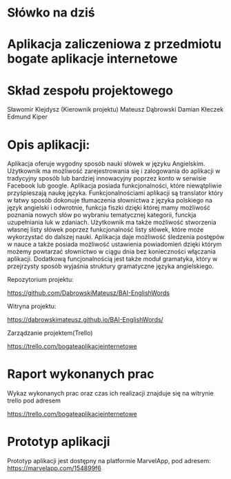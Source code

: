 ﻿# Słówko na dziś

# Aplikacja zaliczeniowa z przedmiotu bogate aplikacje internetowe

# Skład zespołu projektowego

Sławomir Klejdysz (Kierownik projektu)
Mateusz Dąbrowski 
Damian Kłeczek
Edmund Kiper

# Opis aplikacji:

Aplikacja oferuje wygodny sposób nauki słówek w języku Angielskim. Użytkownik ma możliwość zarejestrowania się i zalogowania do aplikacji w tradycyjny sposób lub bardziej innowacyjny poprzez konto w serwisie Facebook lub google. Aplikacja posiada funkcjonalności, które niewątpliwie przyśpieszają naukę języka. Funkcjonalnościami aplikacji są translator który w łatwy sposób dokonuje tłumaczenia słownictwa z języka polskiego na język angielski i odwrotnie, funkcja fiszki dzięki której mamy możliwość poznania nowych słów po wybraniu tematycznej kategorii, funckja uzupełniania luk w zdaniach. Użytkownik ma także możliwość stworzenia własnej listy słówek  poprzez funkcjonalność listy słówek, które może wykorzystać do dalszej nauki. Aplikacja daje możliwość śledzenia postępów w nauce a także posiada możliwość ustawienia powiadomień dzięki którym możemy powtarzać słownictwo w ciągu dnia bez konieczności włączania aplikacji. Dodatkową funcjonalnością jest także moduł gramatyka, który w przejrzysty sposób wyjaśnia struktury gramatyczne języka angielskiego. 


Repozytorium projektu:

https://github.com/DabrowskiMateusz/BAI-EnglishWords

Witryna projektu:

https://dabrowskimateusz.github.io/BAI-EnglishWords/

Zarządzanie projektem(Trello)

https://trello.com/bogateaplikacjeinternetowe



# Raport wykonanych prac

Wykaz wykonanych prac oraz czas ich realizacji znajduje się na witrynie trello pod adresem 

https://trello.com/bogateaplikacjeinternetowe

# Prototyp aplikacji

Prototyp aplikacji jest dostępny na platformie MarvelApp, pod adresem:
https://marvelapp.com/154899f6